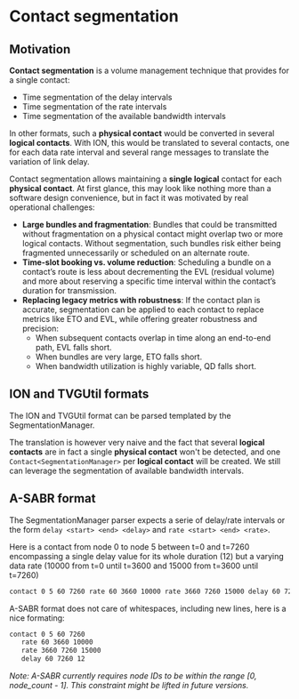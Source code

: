 # Contact segmentation

## Motivation

**Contact segmentation** is a volume management technique that provides for a single contact:
- Time segmentation of the delay intervals
- Time segmentation of the rate intervals
- Time segmentation of the available bandwidth intervals

In other formats, such a **physical contact** would be converted in several **logical contacts**. With ION, this would be translated to several contacts, one for each data rate interval and several range messages to translate the variation of link delay.

Contact segmentation allows maintaining a **single logical** contact for each **physical contact**. At first glance, this may look like nothing more than a software design convenience, but in fact it was motivated by real operational challenges:
- **Large bundles and fragmentation**: Bundles that could be transmitted without fragmentation on a physical contact might overlap two or more logical contacts. Without segmentation, such bundles risk either being fragmented unnecessarily or scheduled on an alternate route.
- **Time-slot booking vs. volume reduction**: Scheduling a bundle on a contact’s route is less about decrementing the EVL (residual volume) and more about reserving a specific time interval within the contact’s duration for transmission.
- **Replacing legacy metrics with robustness**: If the contact plan is accurate, segmentation can be applied to each contact to replace metrics like ETO and EVL, while offering greater robustness and precision:
    - When subsequent contacts overlap in time along an end-to-end path, EVL falls short.
    - When bundles are very large, ETO falls short.
    - When bandwidth utilization is highly variable, QD falls short.


## ION and TVGUtil formats

The ION and TVGUtil format can be parsed templated by the SegmentationManager.

The translation is however very naive and the fact that several **logical contacts** are in fact a single **physical contact** won't be detected, and one `Contact<SegmentationManager>` per **logical contact** will be created. We still can leverage the segmentation of available bandwidth intervals.


## A-SABR format

The SegmentationManager parser expects a serie of delay/rate intervals or the form `delay <start> <end> <delay>` and `rate <start> <end> <rate>`.

Here is a contact from node 0 to node 5 between t=0 and t=7260 encompassing a single delay value for its whole duration (12) but a varying data rate (10000 from t=0 until t=3600 and 15000 from t=3600 until t=7260)

```bash
contact 0 5 60 7260 rate 60 3660 10000 rate 3660 7260 15000 delay 60 7260 12
```
A-SABR format does not care of whitespaces, including new lines, here is a nice formating:

```bash
contact 0 5 60 7260
   rate 60 3660 10000
   rate 3660 7260 15000
   delay 60 7260 12
```

*Note: A-SABR currently requires node IDs to be within the range [0, node_count - 1]. This constraint might be lifted in future versions.*

